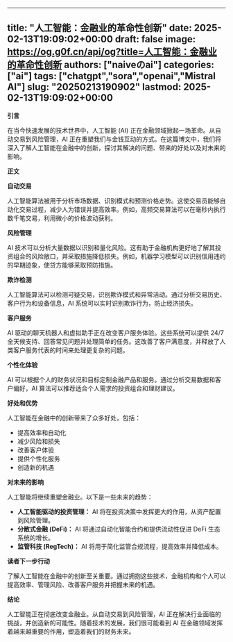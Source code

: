 
---
title: "人工智能：金融业的革命性创新"
date: 2025-02-13T19:09:02+00:00
draft: false
image: https://og.g0f.cn/api/og?title=人工智能：金融业的革命性创新
authors: ["naiveのai"]
categories: ["ai"]
tags: ["chatgpt","sora","openai","Mistral AI"]
slug: "20250213190902"
lastmod: 2025-02-13T19:09:02+00:00
---
**引言**

在当今快速发展的技术世界中，人工智能 (AI) 正在金融领域掀起一场革命。从自动交易到风险管理，AI 正在重塑我们与金钱互动的方式。在这篇博文中，我们将深入了解人工智能在金融中的创新，探讨其解决的问题、带来的好处以及对未来的影响。

**正文**

**自动交易**

人工智能算法被用于分析市场数据、识别模式和预测价格走势。这使交易员能够自动化交易过程，减少人为错误并提高效率。例如，高频交易算法可以在毫秒内执行数千笔交易，利用微小的价格波动获利。

**风险管理**

AI 技术可以分析大量数据以识别和量化风险。这有助于金融机构更好地了解其投资组合的风险敞口，并采取措施降低损失。例如，机器学习模型可以识别信用违约的早期迹象，使贷方能够采取预防措施。

**欺诈检测**

人工智能算法可以检测可疑交易，识别欺诈模式和异常活动。通过分析交易历史、客户行为和设备信息，AI 系统可以实时识别欺诈行为，防止经济损失。

**客户服务**

AI 驱动的聊天机器人和虚拟助手正在改变客户服务体验。这些系统可以提供 24/7 全天候支持、回答常见问题并处理简单的任务。这改善了客户满意度，并释放了人类客户服务代表的时间来处理更复杂的问题。

**个性化体验**

AI 可以根据个人的财务状况和目标定制金融产品和服务。通过分析交易数据和客户偏好，AI 算法可以推荐适合个人需求的投资组合和理财建议。

**好处和优势**

人工智能在金融中的创新带来了众多好处，包括：

* 提高效率和自动化
* 减少风险和损失
* 改善客户体验
* 提供个性化服务
* 创造新的机遇

**对未来的影响**

人工智能将继续重塑金融业。以下是一些未来的趋势：

* **人工智能驱动的投资管理：** AI 将在投资决策中发挥更大的作用，从资产配置到风险管理。
* **分散式金融 (DeFi)：** AI 将通过自动化智能合约和提供流动性促进 DeFi 生态系统的增长。
* **监管科技 (RegTech)：** AI 将用于简化监管合规流程，提高效率并降低成本。

**读者下一步行动**

了解人工智能在金融中的创新至关重要。通过拥抱这些技术，金融机构和个人可以提高效率、管理风险、改善客户服务并把握未来的机遇。

**结论**

人工智能正在彻底改变金融业。从自动交易到风险管理，AI 正在解决行业面临的挑战，并创造新的可能性。随着技术的发展，我们很可能看到 AI 在金融领域发挥着越来越重要的作用，塑造着我们的财务未来。